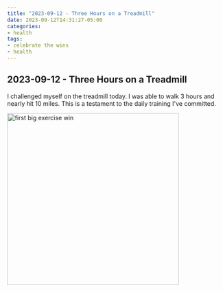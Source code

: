 ```yaml
---
title: "2023-09-12 - Three Hours on a Treadmill"
date: 2023-09-12T14:31:27-05:00
categories:
- health
tags:
- celebrate the wins
- health
---
```



## 2023-09-12 - Three Hours on a Treadmill

I challenged myself on the treadmill today.  I was able to walk 3 hours and nearly hit 10 miles.  This is a testament to the daily training I've committed.

<img src="/images/2023-09-12-treadmill-3-hours.jpg" alt="first big exercise win" width="400" />



